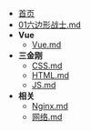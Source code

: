 - [首页](/)
- [01六边形战士.md](/sinjin/01六边形战士.md)
- **Vue**
  - [Vue.md](/sinjin/Vue/Vue.md)
- **三金刚**
  - [CSS.md](/sinjin/三金刚/CSS.md)
  - [HTML.md](/sinjin/三金刚/HTML.md)
  - [JS.md](/sinjin/三金刚/JS.md)
- **相关**
  - [Nginx.md](/sinjin/相关/Nginx.md)
  - [网络.md](/sinjin/相关/网络.md)
